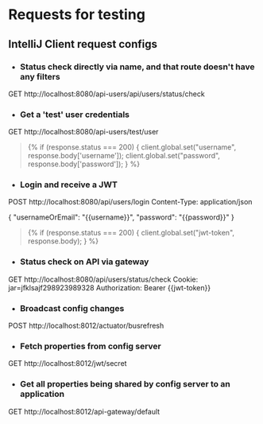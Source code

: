 # Requests for testing
## IntelliJ Client request configs
* ### Status check directly via name, and that route doesn't have any filters
GET http://localhost:8080/api-users/api/users/status/check

* ### Get a 'test' user credentials
GET http://localhost:8080/api-users/test/user

> {%
if (response.status === 200) {
client.global.set("username", response.body['username']);
client.global.set("password", response.body['password']);
}
%}

* ### Login and receive a JWT
POST http://localhost:8080/api/users/login
Content-Type: application/json

{
"usernameOrEmail": "{{username}}",
"password": "{{password}}"
}

> {%
if (response.status === 200) {
client.global.set("jwt-token", response.body);
}
%}

* ### Status check on API via gateway
GET http://localhost:8080/api/users/status/check
Cookie: jar=jfklsajf298923989328
Authorization: Bearer {{jwt-token}}

* ### Broadcast config changes
POST http://localhost:8012/actuator/busrefresh


* ### Fetch properties from config server
GET http://localhost:8012/jwt/secret

* ### Get all properties being shared by config server to an application
GET http://localhost:8012/api-gateway/default
